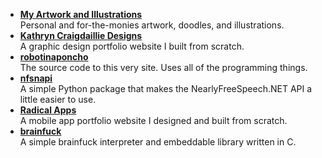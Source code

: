 <!--
  {
    "homepage": true,
    "javascript": "pages/index.js",
    "title": "Damien Dart's Homepage"
  }
-->

<ul class="project-list">
  <li class="project-list__item">
    <div class="panel panel--my-art">
      <div class="panel__description"><strong><a href="/art/">My Artwork
      and Illustrations</a></strong><br>Personal and for-the-monies
      artwork, doodles, and illustrations.</div>
    </div>
  </li>
  <li class="project-list__item">
    <div class="panel panel--kathryn-site">
      <div class="panel__description"><strong><a
      href="http://www.kathryncraigdaillie.co.uk/">Kathryn Craigdaillie
      Designs</a></strong><br>A graphic design portfolio website I built
      from scratch.</div>
    </div>
  </li>
  <li class="project-list__item">
    <div class="panel" data-code-example="/git/gitweb.cgi?p=robotinaponcho.git;a=blob_plain;f=www/public/_index.scss#115">
      <div class="panel__description"><strong><a
      href="https://www.robotinaponcho.net/git/?p=robotinaponcho.git">robotinaponcho</a></strong><br>The
      source code to this very site. Uses all of the programming
      things.</div>
    </div>
  </li>
  <li class="project-list__item">
    <div class="panel" data-code-example="/git/gitweb.cgi?p=nfsnapi-python.git;a=blob_plain;f=nfsnapi.py#100">
      <div class="panel__description"><strong><a
      href="https://pypi.python.org/pypi/nfsnapi">nfsnapi</a></strong><br>A
      simple Python package that makes the NearlyFreeSpeech.NET API a
      little easier to use.</div>
    </div>
  </li>
  <li class="project-list__item">
    <div class="panel panel--radicalapps-site">
      <div class="panel__description"><strong><a
      href="http://www.radicalapps.co.uk/">Radical
      Apps</a></strong><br>A mobile app portfolio website I designed and
      built from scratch.</div>
    </div>
  </li>
  <li class="project-list__item">
    <div class="panel" data-code-example="/git/gitweb.cgi?p=brainfuck.git;a=blob_plain;f=src/brainfuck.c#38">
      <div class="panel__description"><strong><a
      href="https://github.com/damiendart/brainfuck">brainfuck</a></strong><br>A
      simple brainfuck interpreter and embeddable library written in
      C.</div>
    </div>
  </li>
</ul>
